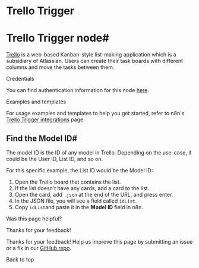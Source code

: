 # Trello Trigger

[ ](https://github.com/n8n-io/n8n-docs/edit/main/docs/integrations/builtin/trigger-nodes/n8n-nodes-base.trellotrigger.md "Edit this page")

# Trello Trigger node#

[Trello](https://trello.com/) is a web-based Kanban-style list-making application which is a subsidiary of Atlassian. Users can create their task boards with different columns and move the tasks between them.

Credentials

You can find authentication information for this node [here](../../credentials/trello/).

Examples and templates

For usage examples and templates to help you get started, refer to n8n's [Trello Trigger integrations](https://n8n.io/integrations/trello-trigger/) page.

## Find the Model ID#

The model ID is the ID of any model in Trello. Depending on the use-case, it could be the User ID, List ID, and so on.

For this specific example, the List ID would be the Model ID:

  1. Open the Trello board that contains the list.
  2. If the list doesn't have any cards, add a card to the list.
  3. Open the card, add `.json` at the end of the URL, and press enter.
  4. In the JSON file, you will see a field called `idList`.
  5. Copy `idList`and paste it in the **Model ID** field in n8n.

Was this page helpful? 

Thanks for your feedback! 

Thanks for your feedback! Help us improve this page by submitting an issue or a fix in our [GitHub repo](https://github.com/n8n-io/n8n-docs). 

Back to top 
